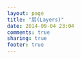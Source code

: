 ```yaml
---
layout: page
title: "层(Layers)"
date: 2014-09-04 23:04
comments: true
sharing: true
footer: true
---
```

